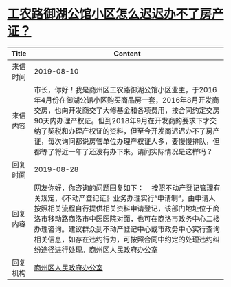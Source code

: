 # <a href="http://www.shangluo.gov.cn/zmhd/ldxxxx.jsp?urltype=leadermail.LeaderMailContentUrl&wbtreeid=1112&leadermailid=5397">工农路御湖公馆小区怎么迟迟办不了房产证？</a>
| Title |                                                                                              Content                                                                                              |
|:-----:|---------------------------------------------------------------------------------------------------------------------------------------------------------------------------------------------------|
| 来信时间  | 2019-08-10                                                                                                                                                                                        |
| 来信内容  | 市长，你好！我是商州区工农路御湖公馆小区业主，于2016年4月份在御湖公馆小区购买商品房一套，2016年8月开发商交房，也向开发商交了大修基金和各项费用，按合同约定交房90天内办理产权证。但到2018年9月在开发商的要求下才交纳了契税和办理产权证的资料，但至今开发商迟迟办不了房产证，每次询问都说房管单位办理产权证人多，要慢慢排队，但都等了将近一年了还没有办下来。请问实际情况是这样吗？ |
| 回复时间  | 2019-08-28                                                                                                                                                                                        |
| 回复内容  | 网友你好，你咨询的问题回复如下：    按照不动产登记管理有关规定，《不动产登记证》业务办理实行“申请制”，由申请人按照相关流程自行提供相关资料申请登记，该部门地址位于商洛市移动路商洛市中医医院对面，也可在商洛市政务中心二楼办理咨询。建议群众到不动产登记中心或市政务中心实行查询相关信息，如存在违约行为，可按照合同中约定的处理违约纠纷途径进行处理。商州区人民政府办公室          |
| 回复机构  | <a href="../../categories/agencies/商州区人民政府办公室.md">商州区人民政府办公室</a>                                                                                                                                  |